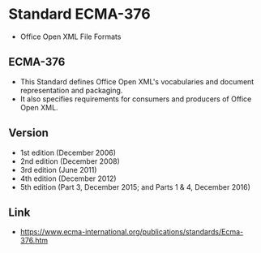 # Standard ECMA-376
- Office Open XML File Formats 

## ECMA-376
- This Standard defines Office Open XML's vocabularies and document representation and packaging. 
- It also specifies requirements for consumers and producers of Office Open XML.

## Version
- 1st edition (December 2006)
- 2nd edition (December 2008)
- 3rd edition (June 2011)
- 4th edition (December 2012)
- 5th edition (Part 3, December 2015; and Parts 1 & 4, December 2016)

## Link
- https://www.ecma-international.org/publications/standards/Ecma-376.htm

